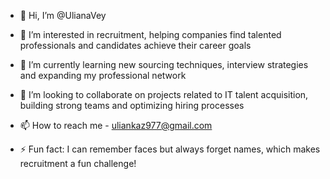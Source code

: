 - 👋 Hi, I’m @UlianaVey
- 👀 I’m interested in recruitment, helping companies find talented professionals and candidates achieve their career goals
- 🌱 I’m currently learning new sourcing techniques, interview strategies and expanding my professional network
- 💞️ I’m looking to collaborate on projects related to IT talent acquisition, building strong teams and optimizing hiring processes
- 📫 How to reach me - uliankaz977@gmail.com

- ⚡ Fun fact: I can remember faces but always forget names, which makes recruitment a fun challenge!

<!---
UlianaVey/UlianaVey is a ✨ special ✨ repository because its `README.md` (this file) appears on your GitHub profile.
You can click the Preview link to take a look at your changes.
--->
